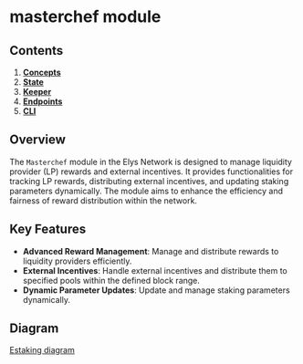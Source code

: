 # masterchef module

## Contents

1. **[Concepts](01_concepts.md)**
2. **[State](02_state.md)**
3. **[Keeper](03_keeper.md)**
4. **[Endpoints](04_endpoints.md)**
5. **[CLI](05_cli.md)**

## Overview

The `Masterchef` module in the Elys Network is designed to manage liquidity provider (LP) rewards and external incentives. It provides functionalities for tracking LP rewards, distributing external incentives, and updating staking parameters dynamically. The module aims to enhance the efficiency and fairness of reward distribution within the network.

## Key Features

- **Advanced Reward Management**: Manage and distribute rewards to liquidity providers efficiently.
- **External Incentives**: Handle external incentives and distribute them to specified pools within the defined block range.
- **Dynamic Parameter Updates**: Update and manage staking parameters dynamically.

## Diagram

[Estaking diagram](estaking_diagram.png)
